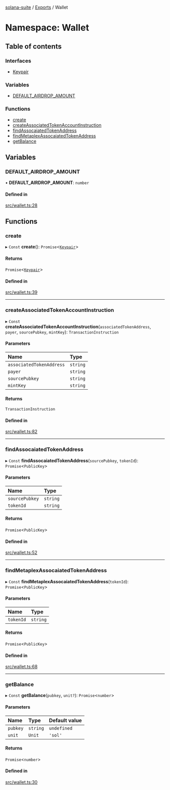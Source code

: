 [solana-suite](../README.md) / [Exports](../modules.md) / Wallet

# Namespace: Wallet

## Table of contents

### Interfaces

- [Keypair](../interfaces/Wallet.Keypair.md)

### Variables

- [DEFAULT\_AIRDROP\_AMOUNT](Wallet.md#default_airdrop_amount)

### Functions

- [create](Wallet.md#create)
- [createAssociatedTokenAccountInstruction](Wallet.md#createassociatedtokenaccountinstruction)
- [findAssocaiatedTokenAddress](Wallet.md#findassocaiatedtokenaddress)
- [findMetaplexAssocaiatedTokenAddress](Wallet.md#findmetaplexassocaiatedtokenaddress)
- [getBalance](Wallet.md#getbalance)

## Variables

### DEFAULT\_AIRDROP\_AMOUNT

• **DEFAULT\_AIRDROP\_AMOUNT**: `number`

#### Defined in

[src/wallet.ts:28](https://github.com/fukaoi/solana-suite/blob/614964e/src/wallet.ts#L28)

## Functions

### create

▸ `Const` **create**(): `Promise`<[`Keypair`](../interfaces/Wallet.Keypair.md)\>

#### Returns

`Promise`<[`Keypair`](../interfaces/Wallet.Keypair.md)\>

#### Defined in

[src/wallet.ts:39](https://github.com/fukaoi/solana-suite/blob/614964e/src/wallet.ts#L39)

___

### createAssociatedTokenAccountInstruction

▸ `Const` **createAssociatedTokenAccountInstruction**(`associatedTokenAddress`, `payer`, `sourcePubkey`, `mintKey`): `TransactionInstruction`

#### Parameters

| Name | Type |
| :------ | :------ |
| `associatedTokenAddress` | `string` |
| `payer` | `string` |
| `sourcePubkey` | `string` |
| `mintKey` | `string` |

#### Returns

`TransactionInstruction`

#### Defined in

[src/wallet.ts:82](https://github.com/fukaoi/solana-suite/blob/614964e/src/wallet.ts#L82)

___

### findAssocaiatedTokenAddress

▸ `Const` **findAssocaiatedTokenAddress**(`sourcePubkey`, `tokenId`): `Promise`<`PublicKey`\>

#### Parameters

| Name | Type |
| :------ | :------ |
| `sourcePubkey` | `string` |
| `tokenId` | `string` |

#### Returns

`Promise`<`PublicKey`\>

#### Defined in

[src/wallet.ts:52](https://github.com/fukaoi/solana-suite/blob/614964e/src/wallet.ts#L52)

___

### findMetaplexAssocaiatedTokenAddress

▸ `Const` **findMetaplexAssocaiatedTokenAddress**(`tokenId`): `Promise`<`PublicKey`\>

#### Parameters

| Name | Type |
| :------ | :------ |
| `tokenId` | `string` |

#### Returns

`Promise`<`PublicKey`\>

#### Defined in

[src/wallet.ts:68](https://github.com/fukaoi/solana-suite/blob/614964e/src/wallet.ts#L68)

___

### getBalance

▸ `Const` **getBalance**(`pubkey`, `unit?`): `Promise`<`number`\>

#### Parameters

| Name | Type | Default value |
| :------ | :------ | :------ |
| `pubkey` | `string` | `undefined` |
| `unit` | `Unit` | `'sol'` |

#### Returns

`Promise`<`number`\>

#### Defined in

[src/wallet.ts:30](https://github.com/fukaoi/solana-suite/blob/614964e/src/wallet.ts#L30)
